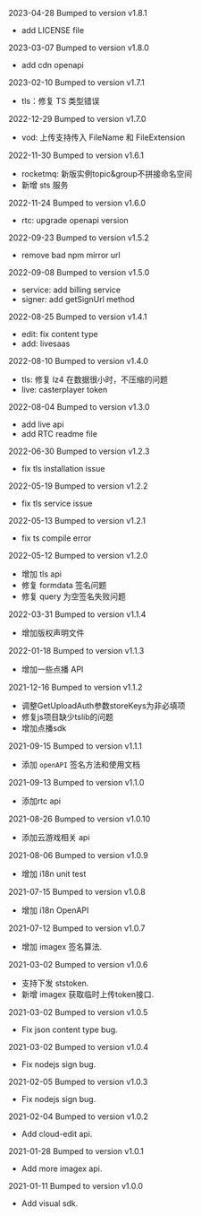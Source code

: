 2023-04-28 Bumped to version v1.8.1
- add LICENSE file

2023-03-07 Bumped to version v1.8.0
- add cdn openapi

2023-02-10 Bumped to version v1.7.1
- tls：修复 TS 类型错误

2022-12-29 Bumped to version v1.7.0
- vod: 上传支持传入 FileName 和 FileExtension

2022-11-30 Bumped to version v1.6.1
- rocketmq: 新版实例topic&group不拼接命名空间
- 新增 sts 服务

2022-11-24 Bumped to version v1.6.0
- rtc: upgrade openapi version

2022-09-23 Bumped to version v1.5.2
- remove bad npm mirror url

2022-09-08 Bumped to version v1.5.0
- service: add billing service
- signer: add getSignUrl method 

2022-08-25 Bumped to version v1.4.1
- edit: fix content type
- add: livesaas 

2022-08-10 Bumped to version v1.4.0
- tls: 修复 lz4 在数据很小时，不压缩的问题
- live: casterplayer token

2022-08-04 Bumped to version v1.3.0
- add live api
- add RTC readme file


2022-06-30 Bumped to version v1.2.3
- fix tls installation issue

2022-05-19 Bumped to version v1.2.2
- fix tls service issue

2022-05-13 Bumped to version v1.2.1
- fix ts compile error

2022-05-12 Bumped to version v1.2.0
- 增加 tls api
- 修复 formdata 签名问题
- 修复 query 为空签名失败问题

2022-03-31 Bumped to version v1.1.4
- 增加版权声明文件

2022-01-18 Bumped to version v1.1.3
- 增加一些点播 API

2021-12-16 Bumped to version v1.1.2
- 调整GetUploadAuth参数storeKeys为非必填项
- 修复js项目缺少tslib的问题
- 增加点播sdk

2021-09-15 Bumped to version v1.1.1
- 添加 `openAPI` 签名方法和使用文档

2021-09-13 Bumped to version v1.1.0
- 添加rtc api

2021-08-26 Bumped to version v1.0.10
- 添加云游戏相关 api

2021-08-06 Bumped to version v1.0.9
- 增加 i18n unit test

2021-07-15 Bumped to version v1.0.8
- 增加 i18n OpenAPI

2021-07-12 Bumped to version v1.0.7
- 增加 imagex 签名算法.

2021-03-02 Bumped to version v1.0.6
- 支持下发 ststoken.
- 新增 imagex 获取临时上传token接口. 

2021-03-02 Bumped to version v1.0.5
- Fix json content type bug.

2021-03-02 Bumped to version v1.0.4
- Fix nodejs sign bug.

2021-02-05 Bumped to version v1.0.3
- Fix nodejs sign bug.

2021-02-04 Bumped to version v1.0.2
- Add cloud-edit api.

2021-01-28 Bumped to version v1.0.1
- Add more imagex api.

2021-01-11 Bumped to version v1.0.0
- Add visual sdk.

